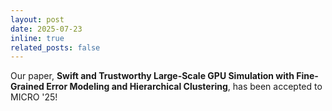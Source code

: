 ```yaml
---
layout: post
date: 2025-07-23
inline: true
related_posts: false
---
```


Our paper, **Swift and Trustworthy Large-Scale GPU Simulation with Fine-Grained Error Modeling and Hierarchical Clustering**, has been accepted to MICRO '25!
